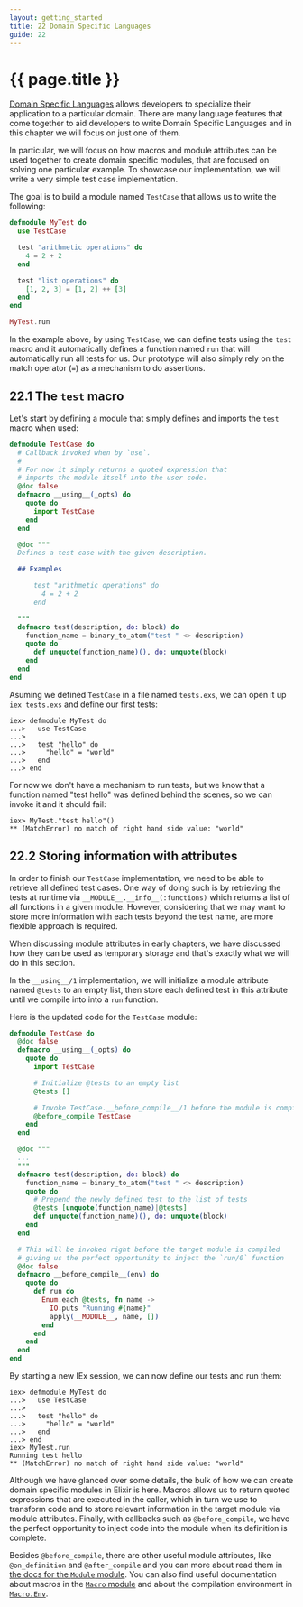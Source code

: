 ```yaml
---
layout: getting_started
title: 22 Domain Specific Languages
guide: 22
---
```


# {{ page.title }}

[Domain Specific Languages](https://en.wikipedia.org/wiki/Domain-specific_language) allows developers to specialize their application to a particular domain. There are many language features that come together to aid developers to write Domain Specific Languages and in this chapter we will focus on just one of them.

In particular, we will focus on how macros and module attributes can be used together to create domain specific modules, that are focused on solving one particular example. To showcase our implementation, we will write a very simple test case implementation.

The goal is to build a module named `TestCase` that allows us to write the following:

```elixir
defmodule MyTest do
  use TestCase

  test "arithmetic operations" do
    4 = 2 + 2
  end

  test "list operations" do
    [1, 2, 3] = [1, 2] ++ [3]
  end
end

MyTest.run
```

In the example above, by using `TestCase`, we can define tests using the `test` macro and it automatically defines a function named `run` that will automatically run all tests for us. Our prototype will also simply rely on the match operator (`=`) as a mechanism to do assertions.

## 22.1 The `test` macro

Let's start by defining a module that simply defines and imports the `test` macro when used:

```elixir
defmodule TestCase do
  # Callback invoked when by `use`.
  #
  # For now it simply returns a quoted expression that
  # imports the module itself into the user code.
  @doc false
  defmacro __using__(_opts) do
    quote do
      import TestCase
    end
  end

  @doc """
  Defines a test case with the given description.

  ## Examples

      test "arithmetic operations" do
        4 = 2 + 2
      end

  """
  defmacro test(description, do: block) do
    function_name = binary_to_atom("test " <> description)
    quote do
      def unquote(function_name)(), do: unquote(block)
    end
  end
end
```

Asuming we defined `TestCase` in a file named `tests.exs`, we can open it up `iex tests.exs` and define our first tests:

```iex
iex> defmodule MyTest do
...>   use TestCase
...>
...>   test "hello" do
...>     "hello" = "world"
...>   end
...> end
```

For now we don't have a mechanism to run tests, but we know that a function named "test hello" was defined behind the scenes, so we can invoke it and it should fail:

```iex
iex> MyTest."test hello"()
** (MatchError) no match of right hand side value: "world"
```

## 22.2 Storing information with attributes

In order to finish our `TestCase` implementation, we need to be able to retrieve all defined test cases. One way of doing such is by retrieving the tests at runtime via `__MODULE__.__info__(:functions)` which returns a list of all functions in a given module. However, considering that we may want to store more information with each tests beyond the test name, are more flexible approach is required.

When discussing module attributes in early chapters, we have discussed how they can be used as temporary storage and that's exactly what we will do in this section.

In the `__using__/1` implementation, we will initialize a module attribute named `@tests` to an empty list, then store each defined test in this attribute until we compile into into a `run` function.

Here is the updated code for the `TestCase` module:

```elixir
defmodule TestCase do
  @doc false
  defmacro __using__(_opts) do
    quote do
      import TestCase

      # Initialize @tests to an empty list
      @tests []

      # Invoke TestCase.__before_compile__/1 before the module is compiled
      @before_compile TestCase
    end
  end

  @doc """
  ...
  """
  defmacro test(description, do: block) do
    function_name = binary_to_atom("test " <> description)
    quote do
      # Prepend the newly defined test to the list of tests
      @tests [unquote(function_name)|@tests]
      def unquote(function_name)(), do: unquote(block)
    end
  end

  # This will be invoked right before the target module is compiled
  # giving us the perfect opportunity to inject the `run/0` function
  @doc false
  defmacro __before_compile__(env) do
    quote do
      def run do
        Enum.each @tests, fn name ->
          IO.puts "Running #{name}"
          apply(__MODULE__, name, [])
        end
      end
    end
  end
end
```

By starting a new IEx session, we can now define our tests and run them:

```iex
iex> defmodule MyTest do
...>   use TestCase
...>
...>   test "hello" do
...>     "hello" = "world"
...>   end
...> end
iex> MyTest.run
Running test hello
** (MatchError) no match of right hand side value: "world"
```

Although we have glanced over some details, the bulk of how we can create domain specific modules in Elixir is here. Macros allows us to return quoted expressions that are executed in the caller, which in turn we use to transform code and to store relevant information in the target module via module attributes. Finally, with callbacks such as `@before_compile`, we have the perfect opportunity to inject code into the module when its definition is complete.

Besides `@before_compile`, there are other useful module attributes, like `@on_definition` and `@after_compile` and you can more about read them in [the docs for the `Module` module](/docs/stable/Module.html). You can also find useful documentation about macros in the [`Macro` module](/docs/stable/Macro.html) and about the compilation environment in [`Macro.Env`](/docs/stable/Macro.Env.html).
